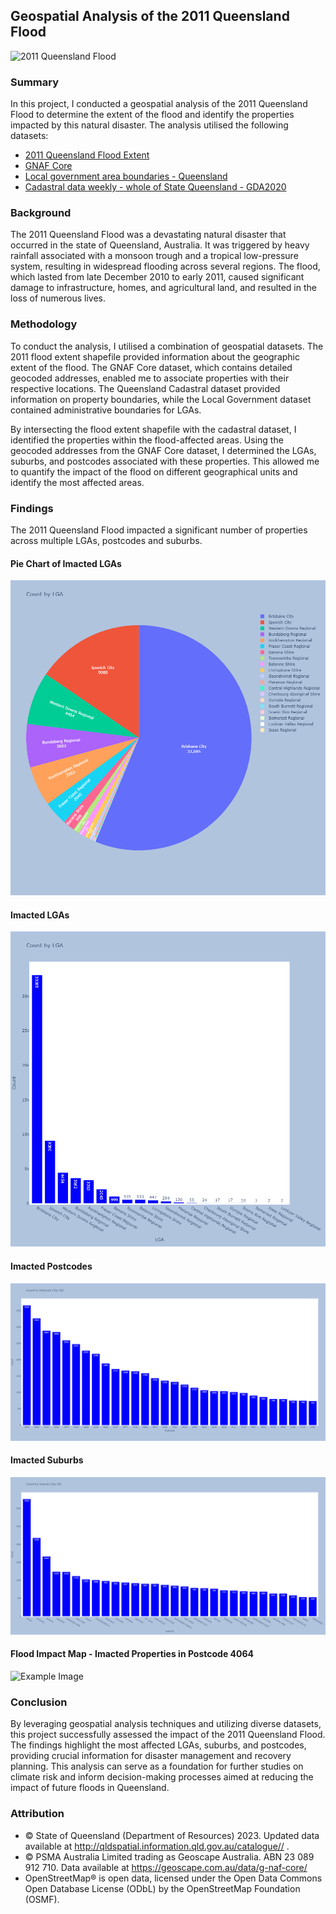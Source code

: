 ## Geospatial Analysis of the 2011 Queensland Flood

![2011 Queensland Flood](https://images.7news.com.au/publication/C-634419/640b82dde97011939916abbdc7d50294f1e86837.jpg)

### Summary
In this project, I conducted a geospatial analysis of the 2011 Queensland Flood to determine the extent of the flood and identify the properties impacted by this natural disaster. The analysis utilised the following datasets:
- [2011 Queensland Flood Extent](https://qldspatial.information.qld.gov.au/catalogue/custom/detail.page?fid={C3F4BC07-88B3-410C-904B-957933079AA8)
- [GNAF Core](https://geoscape.com.au/data/g-naf-core/)
- [Local government area boundaries - Queensland](https://qldspatial.information.qld.gov.au/catalogue/custom/detail.page?fid={3F3DBD69-647B-4833-B0A5-CC43D5E70699})
- [Cadastral data weekly - whole of State Queensland - GDA2020](https://qldspatial.information.qld.gov.au/catalogue/custom/detail.page?fid={FF9596F2-7387-4159-96AF-9ED6573ADD10})

### Background
The 2011 Queensland Flood was a devastating natural disaster that occurred in the state of Queensland, Australia. It was triggered by heavy rainfall associated with a monsoon trough and a tropical low-pressure system, resulting in widespread flooding across several regions. The flood, which lasted from late December 2010 to early 2011, caused significant damage to infrastructure, homes, and agricultural land, and resulted in the loss of numerous lives.

### Methodology
To conduct the analysis, I utilised a combination of geospatial datasets. The 2011 flood extent shapefile provided information about the geographic extent of the flood. The GNAF Core dataset, which contains detailed geocoded addresses, enabled me to associate properties with their respective locations. The Queensland Cadastral dataset provided information on property boundaries, while the Local Government dataset contained administrative boundaries for LGAs.

By intersecting the flood extent shapefile with the cadastral dataset, I identified the properties within the flood-affected areas. Using the geocoded addresses from the GNAF Core dataset, I determined the LGAs, suburbs, and postcodes associated with these properties. This allowed me to quantify the impact of the flood on different geographical units and identify the most affected areas.

### Findings
The 2011 Queensland Flood impacted a significant number of properties across multiple LGAs, postcodes and suburbs. 

#### Pie Chart of Imacted LGAs
![Example Image](./Assets/Images/count_by_lga_pie.png)

#### Imacted LGAs
![Example Image](./Assets/Images/count_by_lga_bar.png)

#### Imacted Postcodes
![Example Image](./Assets/Images/count_by_postcode_bar.png)

#### Imacted Suburbs
![Example Image](./Assets/Images/count_by_suburb_bar.png)

#### Flood Impact Map - Imacted Properties in Postcode 4064
![Example Image](./Assets/Images/map_4064.png)

### Conclusion
By leveraging geospatial analysis techniques and utilizing diverse datasets, this project successfully assessed the impact of the 2011 Queensland Flood. The findings highlight the most affected LGAs, suburbs, and postcodes, providing crucial information for disaster management and recovery planning. This analysis can serve as a foundation for further studies on climate risk and inform decision-making processes aimed at reducing the impact of future floods in Queensland.



### Attribution
- © State of Queensland (Department of Resources) 2023. Updated data available at http://qldspatial.information.qld.gov.au/catalogue// .
- © PSMA Australia Limited trading as Geoscape Australia. ABN 23 089 912 710. Data available at https://geoscape.com.au/data/g-naf-core/ 
- OpenStreetMap® is open data, licensed under the Open Data Commons Open Database License (ODbL) by the OpenStreetMap Foundation (OSMF).
